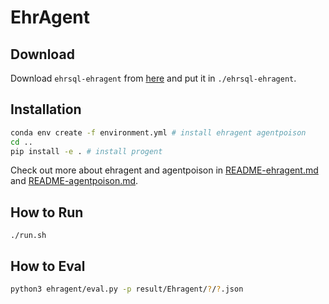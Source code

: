 # EhrAgent

## Download

Download `ehrsql-ehragent` from [here](https://drive.google.com/file/d/1EE_g3kroKJW_2Op6T2PiZbDSrIQRMtps/view) and put it in `./ehrsql-ehragent`. 

## Installation
```bash
conda env create -f environment.yml # install ehragent agentpoison
cd ..
pip install -e . # install progent
```
Check out more about ehragent and agentpoison in [README-ehragent.md](README-ehragent.md) and [README-agentpoison.md](README-agentpoison.md).

## How to Run 
```
./run.sh
```

## How to Eval 
```bash
python3 ehragent/eval.py -p result/Ehragent/?/?.json
```
